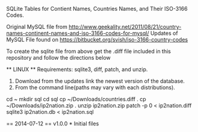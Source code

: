 SQLite Tables for Contient Names, Countries Names, and Their ISO-3166 Codes.

Original MySQL file from http://www.geekality.net/2011/08/21/country-names-continent-names-and-iso-3166-codes-for-mysql/
Updates of MySQL File found on https://bitbucket.org/svish/iso-3166-country-codes

To create the sqlite file from above get the .diff file included in this repository and follow the directions below

** LINUX **
Requirements: sqlite3, diff, patch, and unzip.

1. Download  from the updates link the newest version of the database.
2. From the command line(paths may vary with each distributions).

cd ~
mkdir sql
cd sql
cp ~/Downloads/countries.diff .
cp ~/Downloads/ip2nation.zip .
unzip ip2nation.zip
patch -p 0 < ip2nation.diff
sqlite3 ip2nation.db < ip2nation.sql

== 2014-07-12 ==
v1.0.0          *   Initial files
